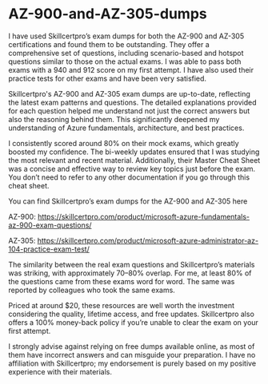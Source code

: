 # AZ-900-and-AZ-305-dumps
I have used Skillcertpro’s exam dumps for both the AZ-900 and AZ-305 certifications and found them to be outstanding. They offer a comprehensive set of questions, including scenario-based and hotspot questions similar to those on the actual exams. I was able to pass both exams with a 940 and 912 score on my first attempt. I have also used their practice tests for other exams and have been very satisfied.

Skillcertpro's AZ-900 and AZ-305 exam dumps are up-to-date, reflecting the latest exam patterns and questions. The detailed explanations provided for each question helped me understand not just the correct answers but also the reasoning behind them. This significantly deepened my understanding of Azure fundamentals, architecture, and best practices.

I consistently scored around 80% on their mock exams, which greatly boosted my confidence. The bi-weekly updates ensured that I was studying the most relevant and recent material. Additionally, their Master Cheat Sheet was a concise and effective way to review key topics just before the exam. You don’t need to refer to any other documentation if you go through this cheat sheet.

You can find Skillcertpro’s exam dumps for the AZ-900 and AZ-305 here

AZ-900: https://skillcertpro.com/product/microsoft-azure-fundamentals-az-900-exam-questions/

AZ-305: https://skillcertpro.com/product/microsoft-azure-administrator-az-104-practice-exam-test/

The similarity between the real exam questions and Skillcertpro’s materials was striking, with approximately 70–80% overlap. For me, at least 80% of the questions came from these exams word for word. The same was reported by colleagues who took the same exams.

Priced at around $20, these resources are well worth the investment considering the quality, lifetime access, and free updates. Skillcertpro also offers a 100% money-back policy if you’re unable to clear the exam on your first attempt.

I strongly advise against relying on free dumps available online, as most of them have incorrect answers and can misguide your preparation. I have no affiliation with Skillcertpro; my endorsement is purely based on my positive experience with their materials.
